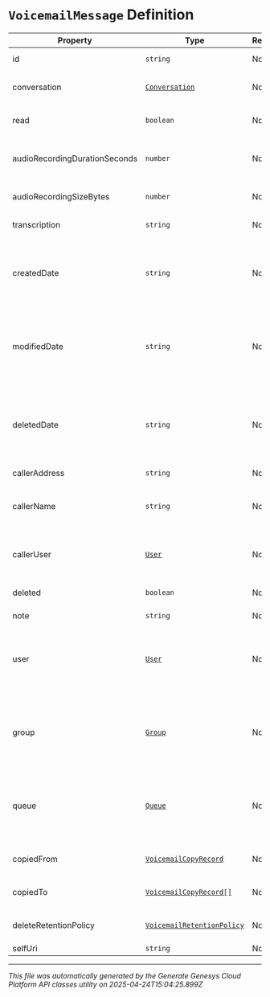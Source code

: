 # `VoicemailMessage` Definition

| Property | Type | Required | Description |
|----------|------|----------|-------------|
| id | `string` | No | The globally unique identifier for the object. |
| conversation | [`Conversation`](conversation-definition.md) | No | The conversation that the voicemail message is associated with |
| read | `boolean` | No | Whether the voicemail message is marked as read |
| audioRecordingDurationSeconds | `number` | No | The voicemail message's audio recording duration in seconds |
| audioRecordingSizeBytes | `number` | No | The voicemail message's audio recording size in bytes |
| transcription | `string` | No | The transcription of the voicemail's audio |
| createdDate | `string` | No | The date the voicemail message was created. Date time is represented as an ISO-8601 string. For example: yyyy-MM-ddTHH:mm:ss[.mmm]Z |
| modifiedDate | `string` | No | The date the voicemail message was last modified. Date time is represented as an ISO-8601 string. For example: yyyy-MM-ddTHH:mm:ss[.mmm]Z |
| deletedDate | `string` | No | The date the voicemail message deleted property was set to true. Date time is represented as an ISO-8601 string. For example: yyyy-MM-ddTHH:mm:ss[.mmm]Z |
| callerAddress | `string` | No | The caller address |
| callerName | `string` | No | Optionally the name of the caller that left the voicemail message if the caller was a known user |
| callerUser | [`User`](user-definition.md) | No | Optionally the user that left the voicemail message if the caller was a known user |
| deleted | `boolean` | No | Whether the voicemail message has been marked as deleted |
| note | `string` | No | An optional note |
| user | [`User`](user-definition.md) | No | The user that the voicemail message belongs to or null which means the voicemail message belongs to a group or queue |
| group | [`Group`](group-definition.md) | No | The group that the voicemail message belongs to or null which means the voicemail message belongs to a user or queue |
| queue | [`Queue`](queue-definition.md) | No | The queue that the voicemail message belongs to or null which means the voicemail message belongs to a user or group |
| copiedFrom | [`VoicemailCopyRecord`](voicemailcopyrecord-definition.md) | No | Represents where this voicemail message was copied from |
| copiedTo | [`VoicemailCopyRecord[]`](voicemailcopyrecord-definition.md) | No | Represents where this voicemail has been copied to |
| deleteRetentionPolicy | [`VoicemailRetentionPolicy`](voicemailretentionpolicy-definition.md) | No | The retention policy for this voicemail when deleted is set to true |
| selfUri | `string` | No | The URI for this object |

---

*This file was automatically generated by the Generate Genesys Cloud Platform API classes utility on 2025-04-24T15:04:25.899Z*
